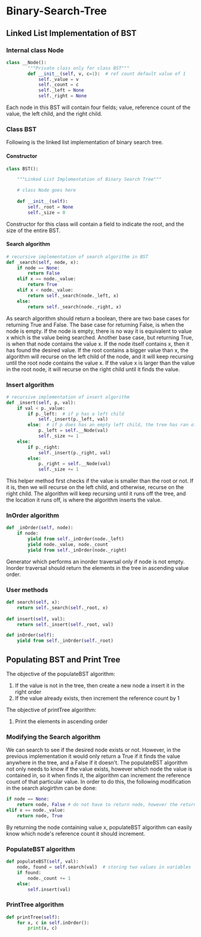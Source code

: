 # Binary-Search-Tree

## Linked List Implementation of BST

### Internal class Node
```py 
class __Node():
        """Private class only for class BST"""
        def __init__(self, v, c=1):  # ref count default value of 1
            self._value = v
            self._count = c
            self._left = None
            self._right = None
```
Each node in this BST will contain four fields; value, reference count of the value, the left child, and the right child. 

### Class BST 
Following is the linked list implementation of binary search tree. 

#### Constructor
```py 
class BST():

    """Linked List Implementation of Binary Search Tree"""

    # class Node goes here 
        
    def __init__(self):
        self._root = None
        self._size = 0
```
Constructor for this class will contain a field to indicate the root, and the size of the entire BST. 

#### Search algorithm
```py
# recursive implementation of search algorithm in BST
def _search(self, node, x):
    if node == None:
        return False 
    elif x == node._value:
        return True
    elif x < node._value:
        return self._search(node._left, x)
    else:
        return self._search(node._right, x)
```
As search algorithm should return a boolean, there are two base cases for returning True and False. The base case for returning False, is when the node is empty. If the node is empty, there is no way it is equivalent to value x which is the value being searched. Another base case, but returning True, is when that node contains the value x. If the node itself contains x, then it has found the desired value. If the root contains a bigger value than x, the algorithm will recurse on the left child of the node, and it will keep recursing until the root node contains the value x. If the value x is larger than the value in the root node, it will recurse on the right child until it finds the value.

### Insert algorithm 
```py
# recursive implementation of insert algorithm
def _insert(self, p, val):
    if val < p._value:
        if p._left:  # if p has a left child 
            self._insert(p._left, val)
        else:  # if p does has an empty left child, the tree has ran off and this is where we should insert the value 
            p._left = self.__Node(val)
            self._size += 1
    else: 
        if p._right:
            self._insert(p._right, val)
        else:
            p._right = self.__Node(val)
            self._size += 1                      
```
This helper method first checks if the value is smaller than the root or not. If it is, then we will recurse on the left child, and otherwise, recurse on the right child. The algorithm will keep recursing until it runs off the tree, and the location it runs off, is where the algorithm inserts the value. 

### InOrder algorithm 
```py
def _inOrder(self, node):
    if node:
        yield from self._inOrder(node._left)
        yield node._value, node._count
        yield from self._inOrder(node._right)
```
Generator which performs an inorder traversal only if node is not empty. Inorder traversal should return the elements in the tree in ascending value order. 

### User methods
```py
def search(self, x):
    return self._search(self._root, x)
    
def insert(self, val):
    return self._insert(self._root, val)

def inOrder(self):
    yield from self._inOrder(self._root)
```

## Populating BST and Print Tree
The objective of the populateBST algorithm:
1. If the value is not in the tree, then create a new node a insert it in the right order
2. If the value already exists, then increment the reference count by 1

The objective of printTree algorithm:
1. Print the elements in ascending order

### Modifying the Search algorithm 
We can search to see if the desired node exists or not. However, in the previous implementation it would only return a True if it finds the value anywhere in the tree, and a False if it doesn't. The populateBST algorithm not only needs to know if the value exists, however which node the value is contained in, so it when finds it, the algorithm can increment the reference count of that particular value. In order to do this, the following modification in the search alogirthm can be done: 
```py
if node == None:
    return node, False # do not have to return node, however the return values must be consistent
elif x == node._value:
    return node, True
```
By returning the node containing value x, populateBST algorithm can easily know which node's reference count it should increment. 

### PopulateBST algorithm
```py
def populateBST(self, val):
    node, found = self.search(val)  # storing two values in variables
    if found:
        node._count += 1
    else: 
        self.insert(val)
```

### PrintTree algorithm
```py
def printTree(self):
    for x, c in self.inOrder():
        print(x, c)
```




